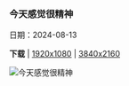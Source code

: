 ### 今天感觉很精神

日期：2024-08-13

**下载**  |  [1920x1080](https://cn.bing.com/th?id=OHR.WatarrkaLizard_ZH-CN7974623468_1920x1080.jpg)  |  [3840x2160](https://cn.bing.com/th?id=OHR.WatarrkaLizard_ZH-CN7974623468_UHD.jpg)

![今天感觉很精神](https://cn.bing.com/th?id=OHR.WatarrkaLizard_ZH-CN7974623468_1920x1080.jpg "澳洲魔蜥，瓦塔卡国家公园，澳大利亚 (© Yva Momatiuk and John Eastcott/Minden Pictures)")


